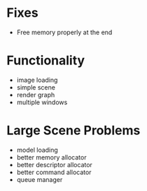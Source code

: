 # Fixes
- Free memory properly at the end

# Functionality
- image loading
- simple scene
- render graph
- multiple windows

# Large Scene Problems
- model loading
- better memory allocator
- better descriptor allocator
- better command allocator
- queue manager